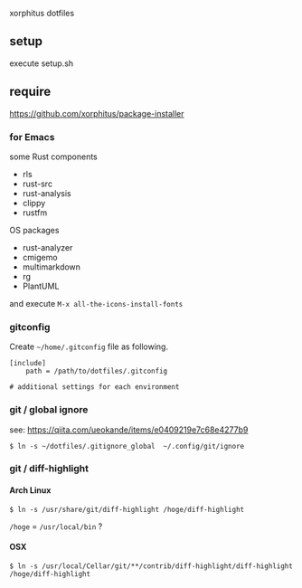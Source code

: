 xorphitus dotfiles

## setup

execute setup.sh

## require

https://github.com/xorphitus/package-installer

### for Emacs
some Rust components

* rls
* rust-src
* rust-analysis
* clippy
* rustfm

OS packages

* rust-analyzer
* cmigemo
* multimarkdown
* rg
* PlantUML

and execute `M-x all-the-icons-install-fonts`

### gitconfig

Create `~/home/.gitconfig` file as following.

```
[include]
	path = /path/to/dotfiles/.gitconfig

# additional settings for each environment
```

### git / global ignore

see: https://qiita.com/ueokande/items/e0409219e7c68e4277b9

```
$ ln -s ~/dotfiles/.gitignore_global  ~/.config/git/ignore
```

### git / diff-highlight

#### Arch Linux

```
$ ln -s /usr/share/git/diff-highlight /hoge/diff-highlight
```

`/hoge` = `/usr/local/bin` ?

#### OSX

```
$ ln -s /usr/local/Cellar/git/**/contrib/diff-highlight/diff-highlight /hoge/diff-highlight
```
